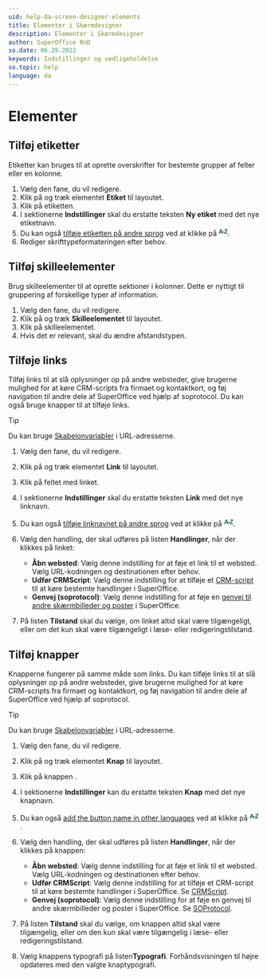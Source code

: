 ```yaml
---
uid: help-da-screen-designer-elements
title: Elementer i Skærmdesigner
description: Elementer i Skærmdesigner
author: SuperOffice RnD
so.date: 06.29.2022
keywords: Indstillinger og vedligeholdelse
so.topic: help
language: da
---
```


# Elementer

## Tilføj etiketter

Etiketter kan bruges til at oprette overskrifter for bestemte grupper af felter eller en kolonne.

1. Vælg den fane, du vil redigere.
2. Klik på og træk elementet **Etiket** til layoutet.
3. Klik på etiketten.
4. I sektionerne **Indstillinger** skal du erstatte teksten **Ny etiket** med det nye etiketnavn.
5. Du kan også [tilføje etiketten på andre sprog][2] ved at klikke på ![ikon][img1].
6. Rediger skrifttypeformateringen efter behov.

## Tilføj skilleelementer

Brug skilleelementer til at oprette sektioner i kolonner. Dette er nyttigt til gruppering af forskellige typer af information.

1. Vælg den fane, du vil redigere.
2. Klik på og træk **Skilleelementet** til layoutet.
3. Klik på skilleelementet.
4. Hvis det er relevant, skal du ændre afstandstypen.

## Tilføje links

Tilføj links til at slå oplysninger op på andre websteder, give brugerne mulighed for at køre CRM-scripts fra firmaet og kontaktkort, og føj navigation til andre dele af SuperOffice ved hjælp af soprotocol. Du kan også bruge knapper til at tilføje links.

> [!TIP]
> Du kan bruge [Skabelonvariabler][3] i URL-adresserne.

1. Vælg den fane, du vil redigere.

2. Klik på og træk elementet **Link** til layoutet.

3. Klik på feltet med linket.

4. I sektionerne **Indstillinger** skal du erstatte teksten **Link** med det nye linknavn.

5. Du kan også [tilføje linknavnet på andre sprog][2] ved at klikke på ![ikon][img1].

6. Vælg den handling, der skal udføres på listen **Handlinger**, når der klikkes på linket:

    * **Åbn websted**: Vælg denne indstilling for at føje et link til et websted. Vælg URL-kodningen og destinationen efter behov.
    * **Udfør CRMScript**: Vælg denne indstilling for at tilføje et [CRM-script][6] til at køre bestemte handlinger i SuperOffice.
    * **Genvej (soprotocol)**: Vælg denne indstilling for at føje en [genvej til andre skærmbilleder og poster][1] i SuperOffice.

7. På listen **Tilstand** skal du vælge, om linket altid skal være tilgængeligt, eller om det kun skal være tilgængeligt i læse- eller redigeringstilstand.

## Tilføj knapper

Knapperne fungerer på samme måde som links. Du kan tilføje links til at slå oplysninger op på andre websteder, give brugerne mulighed for at køre CRM-scripts fra firmaet og kontaktkort, og føj navigation til andre dele af SuperOffice ved hjælp af soprotocol.

> [!TIP]
> Du kan bruge [Skabelonvariabler][3] i URL-adresserne.

1. Vælg den fane, du vil redigere.

2. Klik på og træk elementet **Knap** til layoutet.

3. Klik på knappen .

4. I sektionerne **Indstillinger** kan du erstatte teksten **Knap** med det nye knapnavn.

5. Du kan også [add the button name in other languages][2] ved at klikke på ![ikon][img1].

6. Vælg den handling, der skal udføres på listen **Handlinger**, når der klikkes på knappen:

    * **Åbn websted**: Vælg denne indstilling for at føje et link til et websted. Vælg URL-kodningen og destinationen efter behov.
    * **Udfør CRMScript**: Vælg denne indstilling for at tilføje et CRM-script til at køre bestemte handlinger i SuperOffice. Se [CRMScript][6].
    * **Genvej (soprotocol)**: Vælg denne indstilling for at føje en genvej til andre skærmbilleder og poster i SuperOffice. Se [SOProtocol][1].

7. På listen **Tilstand** skal du vælge, om knappen altid skal være tilgængelig, eller om den kun skal være tilgængelig i læse- eller redigeringstilstand.

8. Vælg knappens typografi på listen**Typografi**. Forhåndsvisningen til højre opdateres med den valgte knaptypografi.

<!-- Referenced links -->
[1]: ../../../../en/ui/soprotocol/index.md
[2]: ../../../globalization-and-localization/learn/translate-fields.md
[3]: ../../../document/learn/template-variables.md
[6]: ../../../automation/crmscript/learn/index.md

<!-- Referenced images -->
[img1]: ../../../../../common/icons/az.png
